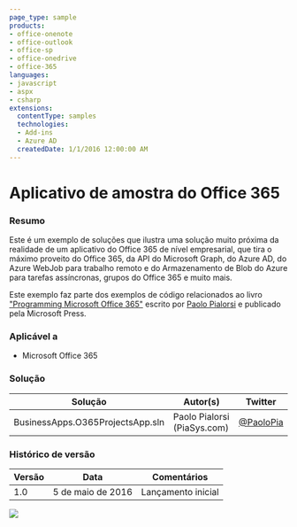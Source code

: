 ```yaml
---
page_type: sample
products:
- office-onenote
- office-outlook
- office-sp
- office-onedrive
- office-365
languages:
- javascript
- aspx
- csharp
extensions:
  contentType: samples
  technologies:
  - Add-ins
  - Azure AD
  createdDate: 1/1/2016 12:00:00 AM
---
```

# Aplicativo de amostra do Office 365

### Resumo ###
Este é um exemplo de soluções que ilustra uma solução muito próxima da realidade de um aplicativo
do Office 365 de nível empresarial, que tira o máximo proveito do Office 365, da API do Microsoft Graph, do Azure AD,
do Azure WebJob para trabalho remoto e do Armazenamento de Blob do Azure para tarefas assíncronas, grupos do Office 365 e muito mais.

Este exemplo faz parte dos exemplos de código relacionados ao livro ["Programming Microsoft Office 365"](https://www.microsoftpressstore.com/store/programming-microsoft-office-365-includes-current-book-9781509300914) escrito por [Paolo Pialorsi](https://twitter.com/PaoloPia) e publicado pela Microsoft Press.

### Aplicável a ###
-  Microsoft Office 365

### Solução ###
Solução | Autor(s) | Twitter
---------|-----------|--------
BusinessApps.O365ProjectsApp.sln | Paolo Pialorsi (PiaSys.com) | [@PaoloPia](https://twitter.com/PaoloPia)

### Histórico de versão ###
Versão | Data | Comentários
---------| -----| --------
1.0 | 5 de maio de 2016 | Lançamento inicial


<img src="https://telemetry.sharepointpnp.com/pnp/samples/BusinessApps.O365ProjectsApp" />

